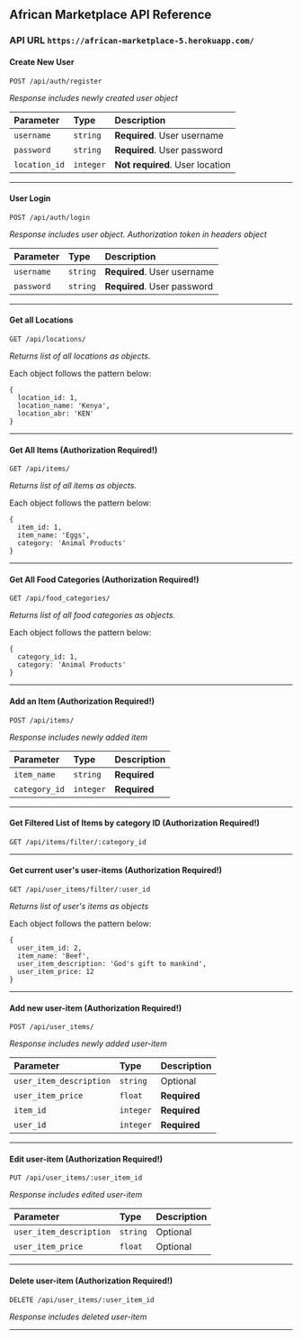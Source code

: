 
## African Marketplace API Reference

### API URL `https://african-marketplace-5.herokuapp.com/`

#### Create New User

```
POST /api/auth/register
```
*Response includes newly created user object*

| Parameter | Type     | Description                |
| :-------- | :------- | :------------------------- |
| `username` | `string` | **Required**. User username |
| `password` | `string` | **Required**. User password |
| `location_id` | `integer` | **Not required**. User location |

---------------------------------------------------------

#### User Login

```
POST /api/auth/login
```
*Response includes user object. Authorization token in headers object*

| Parameter | Type     | Description                |
| :-------- | :------- | :------------------------- |
| `username` | `string` | **Required**. User username |
| `password` | `string` | **Required**. User password |

---------------------------------------------------------

#### Get all Locations

```
GET /api/locations/
```
*Returns list of all locations as objects.*

Each object follows the pattern below:
```
{
  location_id: 1,
  location_name: 'Kenya',
  location_abr: 'KEN'
}
```

---------------------------------------------------------

#### Get All Items (**Authorization Required!**)

```
GET /api/items/
```

*Returns list of all items as objects.*

Each object follows the pattern below:
```
{
  item_id: 1,
  item_name: 'Eggs',
  category: 'Animal Products'
}
```

---------------------------------------------------------

#### Get All Food Categories (**Authorization Required!**)

```
GET /api/food_categories/
```

*Returns list of all food categories as objects.*

Each object follows the pattern below:
```
{
  category_id: 1,
  category: 'Animal Products'
}
```

---------------------------------------------------------

#### Add an Item (**Authorization Required!**)

```
POST /api/items/
```

*Response includes newly added item*

| Parameter | Type     | Description                |
| :-------- | :------- | :------------------------- |
| `item_name` | `string` | **Required** |
| `category_id` | `integer` | **Required** |

---------------------------------------------------------

#### Get Filtered List of Items by category ID (**Authorization Required!**)

```
GET /api/items/filter/:category_id
```

---------------------------------------------------------
  
#### Get current user's user-items (**Authorization Required!**)

```
GET /api/user_items/filter/:user_id
```
*Returns list of user's items as objects*

Each object follows the pattern below:
```
{
  user_item_id: 2,
  item_name: 'Beef',
  user_item_description: 'God's gift to mankind',
  user_item_price: 12
}
```

---------------------------------------------------------

#### Add new user-item (**Authorization Required!**)

```
POST /api/user_items/
```

*Response includes newly added user-item*

| Parameter | Type     | Description                |
| :-------- | :------- | :------------------------- |
| `user_item_description` | `string` | Optional |
| `user_item_price` | `float` | **Required** |
| `item_id` | `integer` | **Required** |
| `user_id` | `integer` | **Required** |

---------------------------------------------------------

#### Edit user-item (**Authorization Required!**)

```
PUT /api/user_items/:user_item_id
```

*Response includes edited user-item*

| Parameter | Type     | Description                |
| :-------- | :------- | :------------------------- |
| `user_item_description` | `string` | Optional |
| `user_item_price` | `float` | Optional|

---------------------------------------------------------

#### Delete user-item (**Authorization Required!**)

```
DELETE /api/user_items/:user_item_id
```


*Response includes deleted user-item*

---------------------------------------------------------
